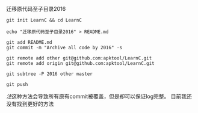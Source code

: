 迁移原代码至子目录2016

```
git init LearnC && cd LearnC

echo "迁移原代码至子目录2016" > README.md

git add README.md
git commit -m "Archive all code by 2016" -s

git remote add other git@github.com:apktool/LearnC.git
git remote add origin git@github.com:apktool/LearnC.git

git subtree -P 2016 other master

git push
```
 *注*这种方法会导致所有原有commit被覆盖，但是却可以保证log完整。
 目前我还没有找到更好的方法
